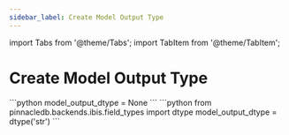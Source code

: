 ```yaml
---
sidebar_label: Create Model Output Type
---
```

import Tabs from '@theme/Tabs';
import TabItem from '@theme/TabItem';

<!-- TABS -->
# Create Model Output Type


<Tabs>
    <TabItem value="MongoDB" label="MongoDB" default>
        ```python
        model_output_dtype = None        
        ```
    </TabItem>
    <TabItem value="SQL" label="SQL" default>
        ```python
        from pinnacledb.backends.ibis.field_types import dtype
        model_output_dtype = dtype('str')        
        ```
    </TabItem>
</Tabs>
